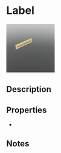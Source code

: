 # Label

![Label](../Cropped_Blocks/Decorations/Label.png)

## Description
<!-- Write a description for this block -->

## Properties
- <!-- List block properties here -->

## Notes
<!-- Any extra notes -->
